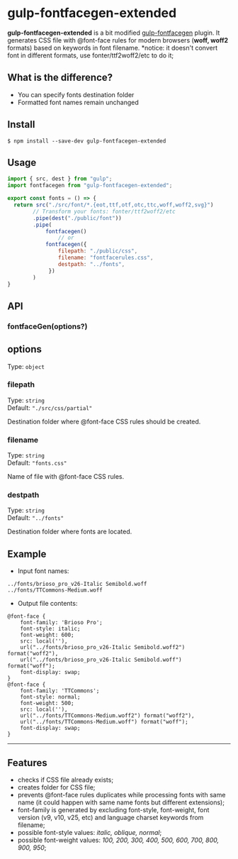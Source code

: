 ﻿# gulp-fontfacegen-extended

**gulp-fontfacegen-extended** is a bit modified [gulp-fontfacegen](https://www.npmjs.com/package/gulp-fontfacegen) plugin. It generates CSS file with @font-face rules for modern browsers (**woff, woff2** formats) based on keywords in font filename.
\*notice: it doesn't convert font in different formats, use fonter/ttf2woff2/etc to do it;

## What is the difference?
- You can specify fonts destination folder
- Formatted font names remain unchanged

## Install

```
$ npm install --save-dev gulp-fontfacegen-extended
```

## Usage

```js
import { src, dest } from "gulp";
import fontfacegen from "gulp-fontfacegen-extended";

export const fonts = () => {
  return src("./src/font/*.{eot,ttf,otf,otc,ttc,woff,woff2,svg}")
        // Transform your fonts: fonter/ttf2woff2/etc
        .pipe(dest("./public/font"))
        .pipe(
            fontfacegen()
                // or
            fontfacegen({
                filepath: "./public/css",
                filename: "fontfacerules.css",
                destpath: "../fonts",
             })
        )
}
```

## API

### fontfaceGen(options?)


## options

Type: `object`

### filepath

Type: `string`<br>
Default: `"./src/css/partial"`

Destination folder where @font-face CSS rules should be created.

### filename

Type: `string`<br>
Default: `"fonts.css"`

Name of file with @font-face CSS rules.

### destpath

Type: `string`<br>
Default: `"../fonts"`

Destination folder where fonts are located.

## Example

- Input font names:

```
../fonts/brioso_pro_v26-Italic Semibold.woff
../fonts/TTCommons-Medium.woff
```

- Output file contents:

```
@font-face {
	font-family: 'Brioso Pro';
	font-style: italic;
	font-weight: 600;
	src: local(''),
	url("../fonts/brioso_pro_v26-Italic Semibold.woff2") format("woff2"),
	url("../fonts/brioso_pro_v26-Italic Semibold.woff") format("woff");
	font-display: swap;
}
@font-face {
	font-family: 'TTCommons';
	font-style: normal;
	font-weight: 500;
	src: local(''),
	url("../fonts/TTCommons-Medium.woff2") format("woff2"),
	url("../fonts/TTCommons-Medium.woff") format("woff");
	font-display: swap;
}
```

---

## Features

- checks if CSS file already exists;
- creates folder for CSS file;
- prevents @font-face rules duplicates while processing fonts with same name (it could happen with same name fonts but different extensions);
- font-family is generated by excluding font-style, font-weight, font version (v9, v10, v25, etc) and language charset keywords from filename;
- possible font-style values: _italic, oblique, normal_;
- possible font-weight values: _100, 200, 300, 400, 500, 600, 700, 800, 900, 950_;
